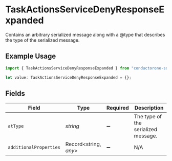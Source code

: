 # TaskActionsServiceDenyResponseExpanded

Contains an arbitrary serialized message along with a @type that describes the type of the serialized message.

## Example Usage

```typescript
import { TaskActionsServiceDenyResponseExpanded } from "conductorone-sdk-typescript/sdk/models/shared";

let value: TaskActionsServiceDenyResponseExpanded = {};
```

## Fields

| Field                               | Type                                | Required                            | Description                         |
| ----------------------------------- | ----------------------------------- | ----------------------------------- | ----------------------------------- |
| `atType`                            | *string*                            | :heavy_minus_sign:                  | The type of the serialized message. |
| `additionalProperties`              | Record<string, *any*>               | :heavy_minus_sign:                  | N/A                                 |
